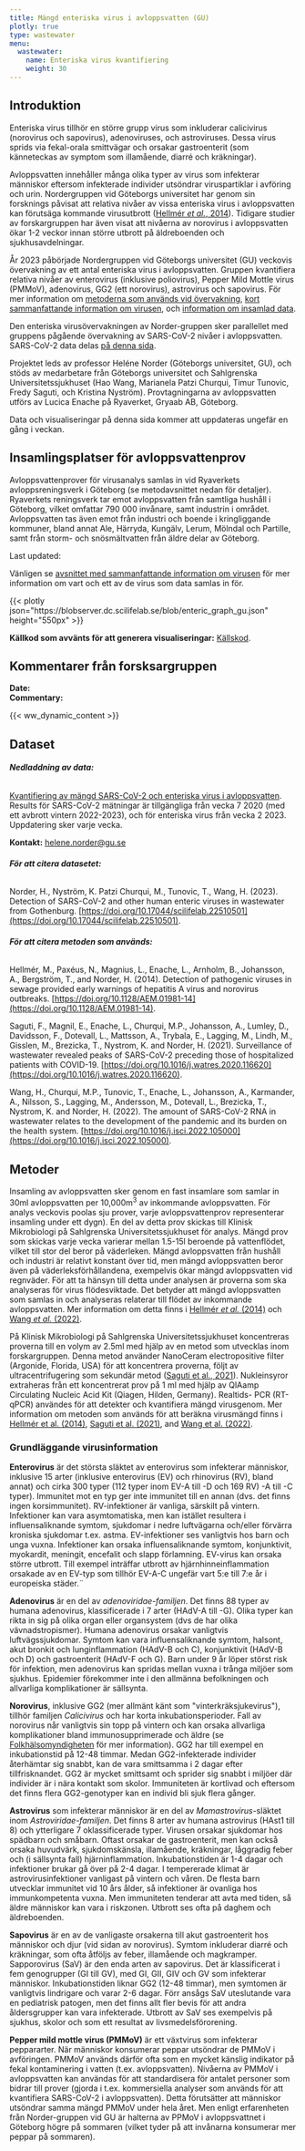 ```yaml
---
title: Mängd enteriska virus i avloppsvatten (GU)
plotly: true
type: wastewater
menu:
  wastewater:
    name: Enteriska virus kvantifiering
    weight: 30
---
```


## Introduktion

Enteriska virus tillhör en större grupp virus som inkluderar calicivirus (norovirus och sapovirus), adenoviruses, och astroviruses. Dessa virus sprids via fekal-orala smittvägar och orsakar gastroenterit (som känneteckas av symptom som illamående, diarré och kräkningar).

Avloppsvatten innehåller många olika typer av virus som infekterar människor eftersom infekterade individer utsöndrar viruspartiklar i avföring och urin. Nordergruppen vid Göteborgs universitet har genom sin forsknings påvisat att relativa nivåer av vissa enteriska virus i avloppsvatten kan förutsäga kommande virusutbrott ([Hellmér _et al._, 2014](https://pubmed.ncbi.nlm.nih.gov/25172863/)). Tidigare studier av forskargruppen har även visat att nivåerna av norovirus i avloppsvatten ökar 1-2 veckor innan större utbrott på äldreboenden och sjukhusavdelningar.

År 2023 påbörjade Nordergruppen vid Göteborgs universitet (GU) veckovis övervakning av ett antal enteriska virus i avloppsvatten. Gruppen kvantifiera relativa nivåer av enterovirus (inklusive poliovirus), Pepper Mild Mottle virus (PMMoV), adenovirus, GG2 (ett norovirus), astrovirus och sapovirus. För mer information om [metoderna som används vid övervakning](#metoder), [kort sammanfattande information om virusen](#grundläggande-virusinformation), och [information om insamlad data](#dataset).

Den enteriska virusövervakningen av Norder-gruppen sker parallellet med gruppens pågående övervakning av SARS-CoV-2 nivåer i avloppsvatten. SARS-CoV-2 data delas [på denna sida](/dashboards/wastewater/covid_quantification/covid_quant_gu/).

Projektet leds av professor Heléne Norder (Göteborgs universitet, GU), och stöds av medarbetare från Göteborgs universitet och Sahlgrenska Universitetssjukhuset (Hao Wang, Marianela Patzi Churqui, Timur Tunovic, Fredy Saguti, och Kristina Nyström). Provtagningarna av avloppsvatten utförs av Lucica Enache på Ryaverket, Gryaab AB, Göteborg.

Data och visualiseringar på denna sida kommer att uppdateras ungefär en gång i veckan.

## Insamlingsplatser för avloppsvattenprov

Avloppsvattenprover för virusanalys samlas in vid Ryaverkets avloppsreningsverk i Göteborg (se metodavsnittet nedan för detaljer). Ryaverkets reningsverk tar emot avloppsvatten från samtliga hushåll i Göteborg, vilket omfattar 790 000 invånare, samt industrin i området. Avloppsvatten tas även emot från industri och boende i kringliggande kommuner, bland annat Ale, Härryda, Kungälv, Lerum, Mölndal och Partille, samt från storm- och snösmältvatten från äldre delar av Göteborg.

<div class="alert alert-info">Last updated: <span id="last_modified_enteric"></span></div>

Vänligen se [avsnittet med sammanfattande information om virusen](#grundläggande-virusinformation) för mer information om vart och ett av de virus som data samlas in för.

 <div class="plot_wrapper mb-3">
  <div class="table-responsive">{{< plotly json="https://blobserver.dc.scilifelab.se/blob/enteric_graph_gu.json" height="550px" >}}</div>
</div>

**Källkod som avvänts för att generera visualiseringar:** [Källskod](https://github.com/ScilifelabDataCentre/covid-portal-visualisations/blob/main/wastewater/enteric_viruses_gu.py).

## Kommentarer från forsksargruppen

<div><b>Date:</b> <span id="gu_enteric_comment_date"></span><br><b>Commentary:</b> <span id="gu_enteric_comment"></span></div>

{{< ww_dynamic_content >}}
<br>

## Dataset

###### **Nedladdning av data:**

[Kvantifiering av mängd SARS-CoV-2 och enteriska virus i avloppsvatten](https://blobserver.dckube.scilifelab.se/blob/wastewater_data_gu_allviruses.xlsx). Results för SARS-CoV-2 mätningar är tillgängliga från vecka 7 2020 (med ett avbrott vintern 2022-2023), och för enteriska virus från vecka 2 2023. Uppdatering sker varje vecka.

**Kontakt:** <helene.norder@gu.se>

###### **För att citera datasetet:**

Norder, H., Nyström, K. Patzi Churqui, M., Tunovic, T., Wang, H. (2023). Detection of SARS-CoV-2 and other human enteric viruses in wastewater from Gothenburg. [https://doi.org/10.17044/scilifelab.22510501](https://doi.org/10.17044/scilifelab.22510501).

###### **För att citera metoden som används:**

Hellmér, M., Paxéus, N., Magnius, L., Enache, L., Arnholm, B., Johansson, A., Bergström, T., and Norder, H. (2014). Detection of pathogenic viruses in sewage provided early warnings of hepatitis A virus and norovirus outbreaks. [https://doi.org/10.1128/AEM.01981-14](https://doi.org/10.1128/AEM.01981-14).

Saguti, F., Magnil, E., Enache, L., Churqui, M.P., Johansson, A., Lumley, D., Davidsson, F., Dotevall, L., Mattsson, A., Trybala, E., Lagging, M., Lindh, M., Gisslen, M., Brezicka, T., Nystrom, K. and Norder, H. (2021). Surveillance of wastewater revealed peaks of SARS-CoV-2 preceding those of hospitalized patients with COVID-19. [https://doi.org/10.1016/j.watres.2020.116620](https://doi.org/10.1016/j.watres.2020.116620).

Wang, H., Churqui, M.P., Tunovic, T., Enache, L., Johansson, A., Karmander, A., Nilsson, S., Lagging, M., Andersson, M., Dotevall, L., Brezicka, T., Nystrom, K. and Norder, H. (2022). The amount of SARS-CoV-2 RNA in wastewater relates to the development of the pandemic and its burden on the health system. [https://doi.org/10.1016/j.isci.2022.105000](https://doi.org/10.1016/j.isci.2022.105000).

## Metoder

Insamling av avloppsvatten sker genom en fast insamlare som samlar in 30ml avloppsvatten per 10,000m<sup>3</sup> av inkommande avloppsvatten. För analys veckovis poolas sju prover, varje avloppsvattenprov representerar insamling under ett dygn). En del av detta prov skickas till Klinisk Mikrobiologi på Sahlgrenska Universitetssjukhuset för analys. Mängd prov som skickas varje vecka varierar mellan 1.5-15l beroende på vattenflödet, vilket till stor del beror på väderleken. Mängd avloppsvatten från hushåll och industri är relativt konstant över tid, men mängd avloppsvatten beror även på väderleksförhållandena, exempelvis ökar mängd avloppsvatten vid regnväder. För att ta hänsyn till detta under analysen är proverna som ska analyseras för virus flödesviktade. Det betyder att mängd avloppsvatten som samlas in och analyseras relaterar till flödet av inkommande avloppsvatten. Mer information om detta finns i [Hellmér _et al._ (2014)](https://pubmed.ncbi.nlm.nih.gov/25172863/) och [Wang _et al._ (2022)](https://pubmed.ncbi.nlm.nih.gov/36035197/).

På Klinisk Mikrobiologi på Sahlgrenska Universitetssjukhuset koncentreras proverna till en volym av 2.5ml med hjälp av en metod som utvecklas inom forskargruppen. Denna metod använder NanoCeram electropositive filter (Argonide, Florida, USA) för att koncentrera proverna, följt av ultracentrifugering som sekundär metod ([Saguti et al., 2021](https://doi.org/10.1016/j.watres.2020.116620)). Nukleinsyror extraheras från ett koncentrerat prov på 1 ml med hjälp av QIAamp Circulating Nucleic Acid Kit (Qiagen, Hilden, Germany). Realtids- PCR (RT-qPCR) användes för att detekter och kvantifiera mängd virusgenom. Mer information om metoden som används för att beräkna virusmängd finns i [Hellmér et al. (2014)](https://doi.org/10.1128/AEM.01981-14), [Saguti et al. (2021)](https://doi.org/10.1016/j.watres.2020.116620), and [Wang et al. (2022)](https://doi.org/10.1016/j.isci.2022.105000).

### Grundläggande virusinformation

**Enterovirus** är det största släktet av enterovirus som infekterar människor, inklusive 15 arter (inklusive enterovirus (EV) och rhinovirus (RV), bland annat) och cirka 300 typer (112 typer inom EV-A till -D och 169 RV) -A till -C typer). Immunitet mot en typ ger inte immunitet till en annan (dvs. det finns ingen korsimmunitet). RV-infektioner är vanliga, särskilt på vintern. Infektioner kan vara asymtomatiska, men kan istället resultera i influensaliknande symtom, sjukdomar i nedre luftvägarna och/eller förvärra kroniska sjukdomar t.ex. astma. EV-infektioner ses vanligtvis hos barn och unga vuxna. Infektioner kan orsaka influensaliknande symtom, konjunktivit, myokardit, meningit, encefalit och slapp förlamning. EV-virus kan orsaka större utbrott. Till exempel inträffar utbrott av hjärnhinneinflammation orsakade av en EV-typ som tillhör EV-A-C ungefär vart 5:e till 7:e år i europeiska städer.¨

**Adenovirus** är en del av _adenoviridae-familjen_. Det finns 88 typer av humana adenovirus, klassificerade i 7 arter (HAdV-A till -G). Olika typer kan rikta in sig på olika organ eller organsystem (dvs de har olika vävnadstropismer). Humana adenovirus orsakar vanligtvis luftvägssjukdomar. Symtom kan vara influensaliknande symtom, halsont, akut bronkit och lunginflammation (HAdV-B och C), konjunktivit (HAdV-B och D) och gastroenterit (HAdV-F och G). Barn under 9 år löper störst risk för infektion, men adenovirus kan spridas mellan vuxna i trånga miljöer som sjukhus. Epidemier förekommer inte i den allmänna befolkningen och allvarliga komplikationer är sällsynta.

**Norovirus**, inklusive GG2 (mer allmänt känt som "vinterkräksjukevirus"), tillhör familjen _Calicivirus_ och har korta inkubationsperioder. Fall av norovirus når vanligtvis sin topp på vintern och kan orsaka allvarliga komplikationer bland immunosupprimerade och äldre (se [Folkhälsomyndigheten](https://www.folkhalsomyndigheten.se/smittskydd-beredskap/smittsamma-sjukdomar/calicivirus-noro-och-sapovirus/) för mer information). GG2 har till exempel en inkubationstid på 12-48 timmar. Medan GG2-infekterade individer återhämtar sig snabbt, kan de vara smittsamma i 2 dagar efter tillfrisknandet. GG2 är mycket smittsamt och sprider sig snabbt i miljöer där individer är i nära kontakt som skolor. Immuniteten är kortlivad och eftersom det finns flera GG2-genotyper kan en individ bli sjuk flera gånger.

**Astrovirus** som infekterar människor är en del av _Mamastrovirus_-släktet inom _Astroviridae-familjen_. Det finns 8 arter av humana astrovirus (HAst1 till 8) och ytterligare 7 oklassificerade typer. Virusen orsakar sjukdomar hos spädbarn och småbarn. Oftast orsakar de gastroenterit, men kan också orsaka huvudvärk, sjukdomskänsla, illamående, kräkningar, låggradig feber och (i sällsynta fall) hjärninflammation. Inkubationstiden är 1-4 dagar och infektioner brukar gå över på 2-4 dagar. I tempererade klimat är astrovirusinfektioner vanligast på vintern och våren. De flesta barn utvecklar immunitet vid 10 års ålder, så infektioner är ovanliga hos immunkompetenta vuxna. Men immuniteten tenderar att avta med tiden, så äldre människor kan vara i riskzonen. Utbrott ses ofta på daghem och äldreboenden.

**Sapovirus** är en av de vanligaste orsakerna till akut gastroenterit hos människor och djur (vid sidan av norovirus). Symtom inkluderar diarré och kräkningar, som ofta åtföljs av feber, illamående och magkramper. Sapporovirus (SaV) är den enda arten av sapovirus. Det är klassificerat i fem genogrupper (GI till GV), med GI, GII, GIV och GV som infekterar människor. Inkubationstiden liknar GG2 (12-48 timmar), men symtomen är vanligtvis lindrigare och varar 2-6 dagar. Förr ansågs SaV uteslutande vara en pediatrisk patogen, men det finns allt fler bevis för att andra åldersgrupper kan vara infekterade. Utbrott av SaV ses exempelvis på sjukhus, skolor och som ett resultat av livsmedelsförorening.

**Pepper mild mottle virus (PMMoV)** är ett växtvirus som infekterar peppararter. När människor konsumerar peppar utsöndrar de PMMoV i avföringen. PMMoV används därför ofta som en mycket känslig indikator på fekal kontaminering i vatten (t.ex. avloppsvatten). Nivåerna av PMMoV i avloppsvatten kan användas för att standardisera för antalet personer som bidrar till prover (gjorda i t.ex. kommersiella analyser som används för att kvantifiera SARS-CoV-2 i avloppsvatten). Detta förutsätter att människor utsöndrar samma mängd PMMoV under hela året. Men enligt erfarenheten från Norder-gruppen vid GU är halterna av PPMoV i avloppsvattnet i Göteborg högre på sommaren (vilket tyder på att invånarna konsumerar mer peppar på sommaren).
